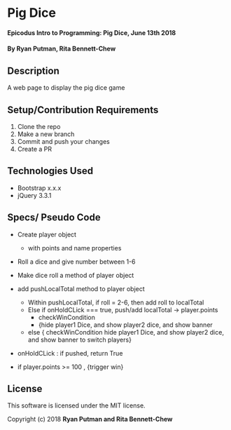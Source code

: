 # Pig Dice

#### Epicodus Intro to Programming: Pig Dice, June 13th 2018

#### By Ryan Putman, Rita Bennett-Chew

## Description
A web page to display the pig dice game


## Setup/Contribution Requirements

1. Clone the repo
1. Make a new branch
1. Commit and push your changes
1. Create a PR

## Technologies Used

* Bootstrap x.x.x
* jQuery 3.3.1

## Specs/ Pseudo Code
* Create player object
  * with points and name properties
* Roll a dice and give number between 1-6
* Make dice roll a method of player object
* add pushLocalTotal method to player object  
  * Within pushLocalTotal, if roll = 2-6, then add roll to localTotal
  * Else if onHoldCLick === true, push/add localTotal -> player.points
    * checkWinCondition
    * {hide player1 Dice, and show player2 dice, and show banner
  * else {
    checkWinCondition hide player1 Dice, and show player2 dice, and show banner to switch players}
* onHoldCLick : if pushed, return True

* if player.points  >= 100 , {trigger win}

## License

This software is licensed under the MIT license.

Copyright (c) 2018 **Ryan Putman and Rita Bennett-Chew**
